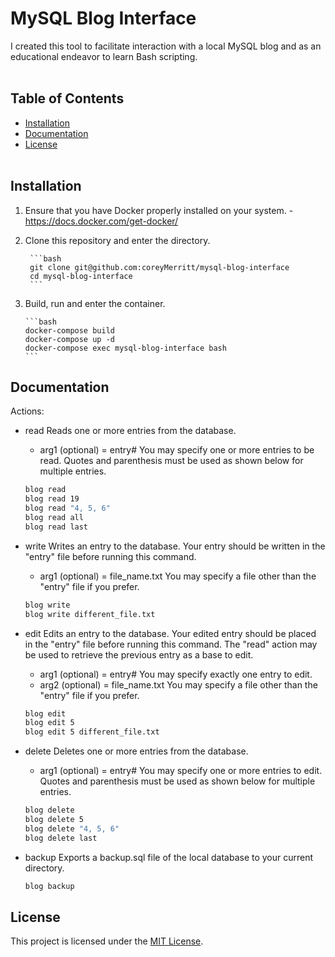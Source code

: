 # MySQL Blog Interface

I created this tool to facilitate interaction with a local MySQL blog and as an educational endeavor to learn Bash scripting.
<br></br>
## Table of Contents

- [Installation](#installation)
- [Documentation](#documentation)
- [License](#license)
<br></br>
## Installation

1. Ensure that you have Docker properly installed on your system.
	      - https://docs.docker.com/get-docker/

2. Clone this repository and enter the directory.

        ```bash
        git clone git@github.com:coreyMerritt/mysql-blog-interface
        cd mysql-blog-interface
        ```

3. Build, run and enter the container.

       ```bash
       docker-compose build
       docker-compose up -d
       docker-compose exec mysql-blog-interface bash
       ```

## Documentation

Actions:

  - read      Reads one or more entries from the database.
    - arg1 (optional) = entry#      You may specify one or more entries to be read. Quotes and parenthesis must be used as shown below for multiple entries.
     ```bash
     blog read 
     blog read 19
     blog read "4, 5, 6"
     blog read all
     blog read last
     ```
            
  - write     Writes an entry to the database. Your entry should be written in the "entry" file before running this command.
    - arg1 (optional) = file_name.txt      You may specify a file other than the "entry" file if you prefer.
     ```bash
     blog write
     blog write different_file.txt
     ```
     
  - edit      Edits an entry to the database. Your edited entry should be placed in the "entry" file before running this command. The "read" action may be used to retrieve the previous entry as a base to edit.
    - arg1 (optional) = entry#      You may specify exactly one entry to edit.
    - arg2 (optional) = file_name.txt      You may specify a file other than the "entry" file if you prefer. 
     ```bash
     blog edit
     blog edit 5
     blog edit 5 different_file.txt
     ```
     
  - delete      Deletes one or more entries from the database.
    - arg1 (optional) = entry#      You may specify one or more entries to edit. Quotes and parenthesis must be used as shown below for multiple entries.
     ```bash
     blog delete
     blog delete 5
     blog delete "4, 5, 6"
     blog delete last
     ```
     
  - backup      Exports a backup.sql file of the local database to your current directory.
     ```bash
     blog backup
     ```

## License

This project is licensed under the [MIT License](LICENSE).
